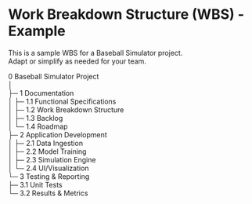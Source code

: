 # Work Breakdown Structure (WBS) - Example

This is a sample WBS for a Baseball Simulator project.  
Adapt or simplify as needed for your team.

0  Baseball Simulator Project  
│  
├─ 1 Documentation  
│   ├─ 1.1 Functional Specifications  
│   ├─ 1.2 Work Breakdown Structure  
│   ├─ 1.3 Backlog  
│   └─ 1.4 Roadmap  
├─ 2 Application Development  
│   ├─ 2.1 Data Ingestion  
│   ├─ 2.2 Model Training  
│   ├─ 2.3 Simulation Engine  
│   └─ 2.4 UI/Visualization  
└─ 3 Testing & Reporting  
    ├─ 3.1 Unit Tests  
    └─ 3.2 Results & Metrics
